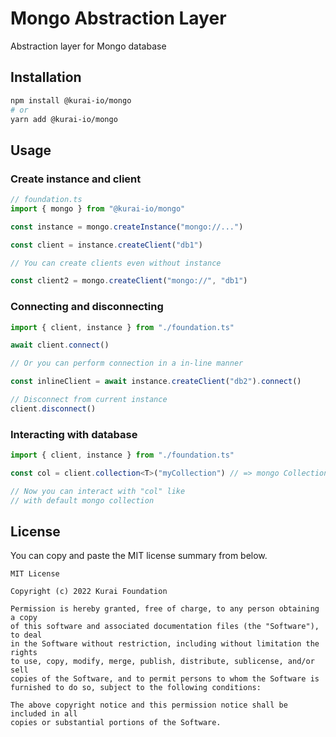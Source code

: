 # Mongo Abstraction Layer

Abstraction layer for Mongo database

## Installation

```bash
npm install @kurai-io/mongo
# or
yarn add @kurai-io/mongo
```


## Usage

### Create instance and client

```typescript
// foundation.ts
import { mongo } from "@kurai-io/mongo"

const instance = mongo.createInstance("mongo://...")

const client = instance.createClient("db1")

// You can create clients even without instance

const client2 = mongo.createClient("mongo://", "db1")
```

### Connecting and disconnecting
```typescript
import { client, instance } from "./foundation.ts"

await client.connect()

// Or you can perform connection in a in-line manner

const inlineClient = await instance.createClient("db2").connect()

// Disconnect from current instance
client.disconnect()
```

### Interacting with database
```typescript
import { client, instance } from "./foundation.ts"

const col = client.collection<T>("myCollection") // => mongo Collection

// Now you can interact with "col" like
// with default mongo collection
```

## License

You can copy and paste the MIT license summary from below.

```text
MIT License

Copyright (c) 2022 Kurai Foundation

Permission is hereby granted, free of charge, to any person obtaining a copy
of this software and associated documentation files (the "Software"), to deal
in the Software without restriction, including without limitation the rights
to use, copy, modify, merge, publish, distribute, sublicense, and/or sell
copies of the Software, and to permit persons to whom the Software is
furnished to do so, subject to the following conditions:

The above copyright notice and this permission notice shall be included in all
copies or substantial portions of the Software.
```

